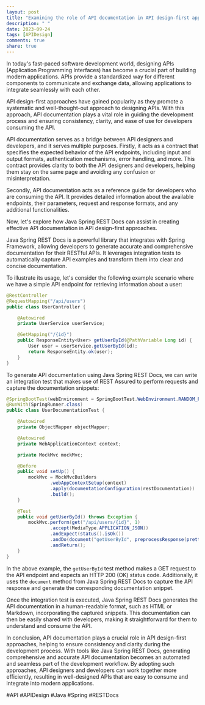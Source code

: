 ```yaml
---
layout: post
title: "Examining the role of API documentation in API design-first approaches with Java Spring REST Docs"
description: " "
date: 2023-09-24
tags: [APIDesign]
comments: true
share: true
---
```


In today's fast-paced software development world, designing APIs (Application Programming Interfaces) has become a crucial part of building modern applications. APIs provide a standardized way for different components to communicate and exchange data, allowing applications to integrate seamlessly with each other.

API design-first approaches have gained popularity as they promote a systematic and well-thought-out approach to designing APIs. With this approach, API documentation plays a vital role in guiding the development process and ensuring consistency, clarity, and ease of use for developers consuming the API.

API documentation serves as a bridge between API designers and developers, and it serves multiple purposes. Firstly, it acts as a contract that specifies the expected behavior of the API endpoints, including input and output formats, authentication mechanisms, error handling, and more. This contract provides clarity to both the API designers and developers, helping them stay on the same page and avoiding any confusion or misinterpretation.

Secondly, API documentation acts as a reference guide for developers who are consuming the API. It provides detailed information about the available endpoints, their parameters, request and response formats, and any additional functionalities.

Now, let's explore how Java Spring REST Docs can assist in creating effective API documentation in API design-first approaches.

Java Spring REST Docs is a powerful library that integrates with Spring Framework, allowing developers to generate accurate and comprehensive documentation for their RESTful APIs. It leverages integration tests to automatically capture API examples and transform them into clear and concise documentation.

To illustrate its usage, let's consider the following example scenario where we have a simple API endpoint for retrieving information about a user:

```java
@RestController
@RequestMapping("/api/users")
public class UserController {

    @Autowired
    private UserService userService;

    @GetMapping("/{id}")
    public ResponseEntity<User> getUserById(@PathVariable Long id) {
        User user = userService.getUserById(id);
        return ResponseEntity.ok(user);
    }
}
```

To generate API documentation using Java Spring REST Docs, we can write an integration test that makes use of REST Assured to perform requests and capture the documentation snippets:

```java
@SpringBootTest(webEnvironment = SpringBootTest.WebEnvironment.RANDOM_PORT)
@RunWith(SpringRunner.class)
public class UserDocumentationTest {

    @Autowired
    private ObjectMapper objectMapper;

    @Autowired
    private WebApplicationContext context;

    private MockMvc mockMvc;

    @Before
    public void setUp() {
        mockMvc = MockMvcBuilders
                .webAppContextSetup(context)
                .apply(documentationConfiguration(restDocumentation))
                .build();
    }

    @Test
    public void getUserById() throws Exception {
        mockMvc.perform(get("/api/users/{id}", 1)
                .accept(MediaType.APPLICATION_JSON))
                .andExpect(status().isOk())
                .andDo(document("getUserById", preprocessResponse(prettyPrint())))
                .andReturn();
    }
}
```

In the above example, the `getUserById` test method makes a GET request to the API endpoint and expects an HTTP 200 (OK) status code. Additionally, it uses the `document` method from Java Spring REST Docs to capture the API response and generate the corresponding documentation snippet.

Once the integration test is executed, Java Spring REST Docs generates the API documentation in a human-readable format, such as HTML or Markdown, incorporating the captured snippets. This documentation can then be easily shared with developers, making it straightforward for them to understand and consume the API.

In conclusion, API documentation plays a crucial role in API design-first approaches, helping to ensure consistency and clarity during the development process. With tools like Java Spring REST Docs, generating comprehensive and accurate API documentation becomes an automated and seamless part of the development workflow. By adopting such approaches, API designers and developers can work together more efficiently, resulting in well-designed APIs that are easy to consume and integrate into modern applications.

#API #APIDesign #Java #Spring #RESTDocs